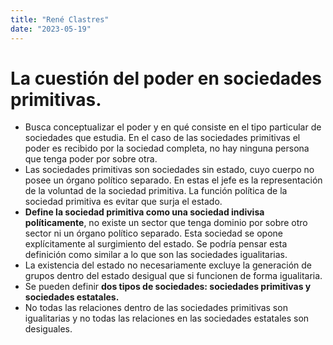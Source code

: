 ```yaml
---
title: "René Clastres"
date: "2023-05-19"
---
```

# La cuestión del poder en sociedades primitivas.
- Busca conceptualizar el poder y en qué consiste en el tipo particular de sociedades que estudia. En el caso de las sociedades primitivas el poder es recibido por la sociedad completa, no hay ninguna persona que tenga poder por sobre otra.
- Las sociedades primitivas son sociedades sin estado, cuyo cuerpo no posee un órgano político separado. En estas el jefe es la representación de la voluntad de la sociedad primitiva. La función política de la sociedad primitiva es evitar que surja el estado.
- **Define la sociedad primitiva como una sociedad indivisa políticamente**, no existe un sector que tenga dominio por sobre otro sector ni un órgano político separado. Esta sociedad se opone explícitamente al surgimiento del estado. Se podría pensar esta definición como similar a lo que son las sociedades igualitarias.
- La existencia del estado no necesariamente excluye la generación de grupos dentro del estado desigual que si funcionen de forma igualitaria.
- Se pueden definir **dos tipos de sociedades: sociedades primitivas y sociedades estatales.**
- No todas las relaciones dentro de las sociedades primitivas son igualitarias y no todas las relaciones en las sociedades estatales son desiguales.